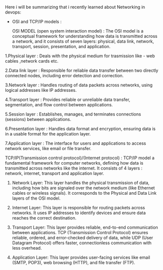 Here i will be summarizing that i recently learned about Networking in devops:

* OSI and TCP/IP models : 

  OSI MODEL (open system interaction model) : The OSI model is a conceptual framework for understanding how data is
transmitted across a network, and it consists of seven layers: physical, data
link, network, transport, session, presentation, and application. 
                                                

1.Physical layer : Deals with the physical medium for trasmission like - web cables ,network cards etc.

2.Data link layer : Responsible for reliable data transfer between two directly connected nodes, including error detection and correction. 

3.Network layer : Handles routing of data packets across networks, using logical addresses like IP addresses. 

4.Transport layer : Provides reliable or unreliable data transfer, segmentation, and flow control between applications. 

5.Session layer : Establishes, manages, and terminates connections (sessions) between applications. 
                                               
6.Presentation layer : Handles data format and encryption, ensuring data is in a usable format for the application layer. 
                                                
7.Application layer : The interface for users and applications to access network services, like email or file transfer. 


TCP/IP(Transmission control protocol)/(Internet protocol) : TCP/IP model a fundamental framework for computer networks, defining how data is transmitted across networks like the internet.
                                                            It consists of 4 layers : network, internet, transport and application layer.

1. Network Layer: This layer handles the physical transmission of data, including how bits are signaled over the network medium (like Ethernet cables or wireless signals).
                  It corresponds to the Physical and Data Link layers of the OSI model. 

2. Internet Layer: This layer is responsible for routing packets across networks. It uses IP addresses to identify devices and ensure data reaches the correct destination. 

3. Transport Layer: This layer provides reliable, end-to-end communication between applications. TCP (Transmission Control Protocol) ensures reliable, ordered, and error-checked delivery of data,
                    while UDP (User Datagram Protocol) offers faster, connectionless communication with less overhead. 

4. Application Layer: This layer provides user-facing services like email (SMTP, POP3), web browsing (HTTP), and file transfer (FTP). 
